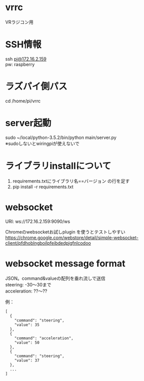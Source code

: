 # vrrc
VRラジコン用

# SSH情報
ssh pi@172.16.2.159  
pw: raspberry  

# ラズパイ側パス
cd /home/pi/vrrc  

# server起動
sudo ~/local/python-3.5.2/bin/python main/server.py  
※sudoしないとwiringpiが使えないで  

# ライブラリinstallについて
1. requirements.txtにライブラリ名==バージョン の行を足す
2. pip install -r requirements.txt

# websocket
URI: ws://172.16.2.159:9090/ws

Chromeのwebsocketお試しplugin を使うとテストしやすい
https://chrome.google.com/webstore/detail/simple-websocket-client/pfdhoblngboilpfeibdedpjgfnlcodoo

# websocket message format
JSON。command&valueの配列を垂れ流しで送信  
steering: -30〜30まで  
acceleration: ??〜??  

例：
```
[
  {
    "command": "steering",
    "value": 35
  },
  {
    "command": "acceleration",
    "value": 50
  },
  {
    "command": "steering",
    "value": 37
  },
  ...
]
```
